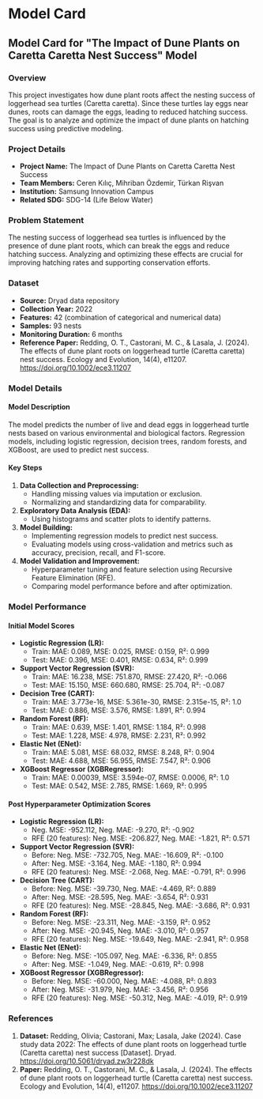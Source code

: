 # Model Card

## Model Card for "The Impact of Dune Plants on Caretta Caretta Nest Success" Model

### Overview
This project investigates how dune plant roots affect the nesting success of loggerhead sea turtles (Caretta caretta). Since these turtles lay eggs near dunes, roots can damage the eggs, leading to reduced hatching success. The goal is to analyze and optimize the impact of dune plants on hatching success using predictive modeling.

### Project Details
- **Project Name:** The Impact of Dune Plants on Caretta Caretta Nest Success
- **Team Members:**  Ceren Kılıç, Mihriban Özdemir, Türkan Rişvan
- **Institution:** Samsung Innovation Campus
- **Related SDG:** SDG-14 (Life Below Water)

### Problem Statement
The nesting success of loggerhead sea turtles is influenced by the presence of dune plant roots, which can break the eggs and reduce hatching success. Analyzing and optimizing these effects are crucial for improving hatching rates and supporting conservation efforts.

### Dataset
- **Source:** Dryad data repository
- **Collection Year:** 2022
- **Features:** 42 (combination of categorical and numerical data)
- **Samples:** 93 nests
- **Monitoring Duration:** 6 months
- **Reference Paper:** Redding, O. T., Castorani, M. C., & Lasala, J. (2024). The effects of dune plant roots on loggerhead turtle (Caretta caretta) nest success. Ecology and Evolution, 14(4), e11207. https://doi.org/10.1002/ece3.11207

### Model Details
#### Model Description
The model predicts the number of live and dead eggs in loggerhead turtle nests based on various environmental and biological factors. Regression models, including logistic regression, decision trees, random forests, and XGBoost, are used to predict nest success.

#### Key Steps
1. **Data Collection and Preprocessing:**
   - Handling missing values via imputation or exclusion.
   - Normalizing and standardizing data for comparability.
2. **Exploratory Data Analysis (EDA):**
   - Using histograms and scatter plots to identify patterns.
3. **Model Building:**
   - Implementing regression models to predict nest success.
   - Evaluating models using cross-validation and metrics such as accuracy, precision, recall, and F1-score.
4. **Model Validation and Improvement:**
   - Hyperparameter tuning and feature selection using Recursive Feature Elimination (RFE).
   - Comparing model performance before and after optimization.

### Model Performance
#### Initial Model Scores
- **Logistic Regression (LR):**
  - Train: MAE: 0.089, MSE: 0.025, RMSE: 0.159, R²: 0.999
  - Test: MAE: 0.396, MSE: 0.401, RMSE: 0.634, R²: 0.999
- **Support Vector Regression (SVR):**
  - Train: MAE: 16.238, MSE: 751.870, RMSE: 27.420, R²: -0.066
  - Test: MAE: 15.150, MSE: 660.680, RMSE: 25.704, R²: -0.087
- **Decision Tree (CART):**
  - Train: MAE: 3.773e-16, MSE: 5.361e-30, RMSE: 2.315e-15, R²: 1.0
  - Test: MAE: 0.886, MSE: 3.576, RMSE: 1.891, R²: 0.994
- **Random Forest (RF):**
  - Train: MAE: 0.639, MSE: 1.401, RMSE: 1.184, R²: 0.998
  - Test: MAE: 1.228, MSE: 4.978, RMSE: 2.231, R²: 0.992
- **Elastic Net (ENet):**
  - Train: MAE: 5.081, MSE: 68.032, RMSE: 8.248, R²: 0.904
  - Test: MAE: 4.688, MSE: 56.955, RMSE: 7.547, R²: 0.906
- **XGBoost Regressor (XGBRegressor):**
  - Train: MAE: 0.00039, MSE: 3.594e-07, RMSE: 0.0006, R²: 1.0
  - Test: MAE: 0.542, MSE: 2.785, RMSE: 1.669, R²: 0.995

#### Post Hyperparameter Optimization Scores
- **Logistic Regression (LR):**
  - Neg. MSE: -952.112, Neg. MAE: -9.270, R²: -0.902
  - RFE (20 features): Neg. MSE: -206.827, Neg. MAE: -1.821, R²: 0.571
- **Support Vector Regression (SVR):**
  - Before: Neg. MSE: -732.705, Neg. MAE: -16.609, R²: -0.100
  - After: Neg. MSE: -3.164, Neg. MAE: -1.180, R²: 0.994
  - RFE (20 features): Neg. MSE: -2.068, Neg. MAE: -0.791, R²: 0.996
- **Decision Tree (CART):**
  - Before: Neg. MSE: -39.730, Neg. MAE: -4.469, R²: 0.889
  - After: Neg. MSE: -28.595, Neg. MAE: -3.654, R²: 0.931
  - RFE (20 features): Neg. MSE: -28.845, Neg. MAE: -3.686, R²: 0.931
- **Random Forest (RF):**
  - Before: Neg. MSE: -23.311, Neg. MAE: -3.159, R²: 0.952
  - After: Neg. MSE: -20.945, Neg. MAE: -3.010, R²: 0.957
  - RFE (20 features): Neg. MSE: -19.649, Neg. MAE: -2.941, R²: 0.958
- **Elastic Net (ENet):**
  - Before: Neg. MSE: -105.097, Neg. MAE: -6.336, R²: 0.855
  - After: Neg. MSE: -1.049, Neg. MAE: -0.619, R²: 0.998
- **XGBoost Regressor (XGBRegressor):**
  - Before: Neg. MSE: -60.000, Neg. MAE: -4.088, R²: 0.893
  - After: Neg. MSE: -31.979, Neg. MAE: -3.456, R²: 0.956
  - RFE (20 features): Neg. MSE: -50.312, Neg. MAE: -4.019, R²: 0.919

### References
1. **Dataset:** Redding, Olivia; Castorani, Max; Lasala, Jake (2024). Case study data 2022: The effects of dune plant roots on loggerhead turtle (Caretta caretta) nest success [Dataset]. Dryad. https://doi.org/10.5061/dryad.zw3r228dk
2. **Paper:** Redding, O. T., Castorani, M. C., & Lasala, J. (2024). The effects of dune plant roots on loggerhead turtle (Caretta caretta) nest success. Ecology and Evolution, 14(4), e11207. https://doi.org/10.1002/ece3.11207
